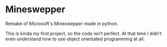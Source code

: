 # Mineswepper
Remake of Microsoft's Mineswepper made in python.

This is kinda my first project, so the code isn't perfect.
At that time I didn't even understand how to use object orientated programming at all.

